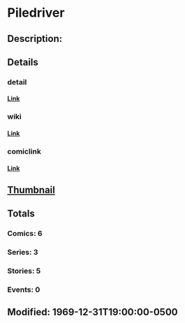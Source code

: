# Piledriver
## Description: 
## Details
### detail
#### [Link](http://marvel.com/characters/1748/piledriver?utm_campaign=apiRef&utm_source=225578a89fc76f3d20fbffda5d17a88d)
### wiki
#### [Link](http://marvel.com/universe/Piledriver_%28Brian_Calusky%29?utm_campaign=apiRef&utm_source=225578a89fc76f3d20fbffda5d17a88d)
### comiclink
#### [Link](http://marvel.com/comics/characters/1010886/piledriver?utm_campaign=apiRef&utm_source=225578a89fc76f3d20fbffda5d17a88d)
## [Thumbnail](http://i.annihil.us/u/prod/marvel/i/mg/e/e0/4ce5a3bf4b3c4.jpg)
## Totals
### Comics: 6
### Series: 3
### Stories: 5
### Events: 0
## Modified: 1969-12-31T19:00:00-0500